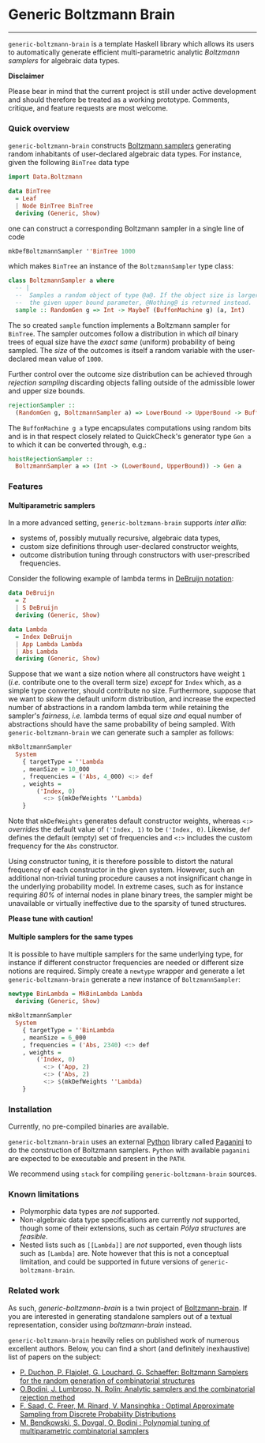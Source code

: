 # Generic Boltzmann Brain
-------------------------

`generic-boltzmann-brain` is a template Haskell library which allows its users
to automatically generate efficient multi-parametric analytic *Boltzmann
samplers* for algebraic data types.

**Disclaimer**

Please bear in mind that the current project is still under active development
and should therefore be treated as a working prototype. Comments, critique, and
feature requests are most welcome.

### Quick overview

`generic-boltzmann-brain` constructs [Boltzmann
samplers](https://en.wikipedia.org/wiki/Boltzmann_sampler) generating random
inhabitants of user-declared algebraic data types. For instance, given the
following `BinTree` data type

```hs
import Data.Boltzmann

data BinTree
  = Leaf
  | Node BinTree BinTree
  deriving (Generic, Show)
```

one can construct a corresponding Boltzmann sampler in a single line of code

``` hs
mkDefBoltzmannSampler ''BinTree 1000
```

which makes `BinTree` an instance of the `BoltzmannSampler` type class:

``` hs
class BoltzmannSampler a where
  -- |
  --  Samples a random object of type @a@. If the object size is larger than
  --  the given upper bound parameter, @Nothing@ is returned instead.
  sample :: RandomGen g => Int -> MaybeT (BuffonMachine g) (a, Int)
```

The so created `sample` function implements a Boltzmann sampler for `BinTree`.
The sampler outcomes follow a distribution in which *all* binary trees of equal
size have the *exact same* (uniform) probability of being sampled. The *size* of
the outcomes is itself a random variable with the user-declared mean value of
`1000`.

Further control over the outcome size distribution can be achieved through
*rejection sampling* discarding objects falling outside of the admissible lower
and upper size bounds.

``` hs
rejectionSampler ::
  (RandomGen g, BoltzmannSampler a) => LowerBound -> UpperBound -> BuffonMachine g a
```

The `BuffonMachine g a` type encapsulates computations using random bits and is
in that respect closely related to QuickCheck's generator type `Gen a` to which
it can be converted through, e.g.:

``` hs
hoistRejectionSampler ::
  BoltzmannSampler a => (Int -> (LowerBound, UpperBound)) -> Gen a
```

### Features

#### Multiparametric samplers

In a more advanced setting, `generic-boltzmann-brain` supports *inter allia*:
- systems of, possibly mutually recursive, algebraic data types,
- custom size definitions through user-declared constructor weights,
- outcome distribution tuning through constructors with user-prescribed frequencies.

Consider the following example of lambda terms in [DeBruijn notation](https://en.wikipedia.org/wiki/De_Bruijn_notation):

``` hs
data DeBruijn
  = Z
  | S DeBruijn
  deriving (Generic, Show)

data Lambda
  = Index DeBruijn
  | App Lambda Lambda
  | Abs Lambda
  deriving (Generic, Show)
```

Suppose that we want a size notion where all constructors have weight
`1` (*i.e.* contribute one to the overall term size) *except* for `Index` which,
as a simple type converter, should contribute no size. Furthermore, suppose that
we want to *skew* the default uniform distribution, and increase the expected number
of abstractions in a random lambda term while retaining the sampler's *fairness*, *i.e.*
lambda terms of equal size *and* equal number of abstractions should have the same
probability of being sampled. With `generic-boltzmann-brain` we can generate such
a sampler as follows:

``` hs
mkBoltzmannSampler
  System
    { targetType = ''Lambda
    , meanSize = 10_000
    , frequencies = ('Abs, 4_000) <:> def
    , weights =
        ('Index, 0)
          <:> $(mkDefWeights ''Lambda)
    }
```

Note that `mkDefWeights` generates default constructor weights, whereas `<:>`
*overrides* the default value of `('Index, 1)` to be `('Index, 0)`. Likewise,
`def` defines the default (empty) set of frequencies and `<:>` includes
the custom frequency for the `Abs` constructor.

Using constructor tuning, it is therefore possible to distort the natural
frequency of each constructor in the given system. However, such an additional
non-trivial tuning procedure causes a not insignificant change in the underlying
probability model. In extreme cases, such as for instance requiring *80%* of
internal nodes in plane binary trees, the sampler might be unavailable or
virtually ineffective due to the sparsity of tuned structures.

**Please tune with caution!**

#### Multiple samplers for the same types

It is possible to have multiple samplers for the same underlying type, for
instance if different constructor frequencies are needed or different size
notions are required. Simply create a `newtype` wrapper and generate a let
`generic-boltzmann-brain` generate a new instance of `BoltzmannSampler`:

``` hs
newtype BinLambda = MkBinLambda Lambda
  deriving (Generic, Show)

mkBoltzmannSampler
  System
    { targetType = ''BinLambda
    , meanSize = 6_000
    , frequencies = ('Abs, 2340) <:> def
    , weights =
        ('Index, 0)
          <:> ('App, 2)
          <:> ('Abs, 2)
          <:> $(mkDefWeights ''Lambda)
    }
```

### Installation
Currently, no pre-compiled binaries are available.

`generic-boltzmann-brain` uses an external [Python](https://www.python.org/) library
called [Paganini](https://github.com/maciej-bendkowski/paganini) to do the construction
of Boltzmann samplers. `Python` with available `paganini` are expected to be executable
and present in the `PATH`.

We recommend using `stack` for compiling `generic-boltzmann-brain` sources.

### Known limitations

- Polymorphic data types are *not* supported.
- Non-algebraic data type specifications are currently *not* supported, though
  some of their extensions, such as certain *Pólya structures* are *feasible*.
- Nested lists such as `[[Lambda]]` are *not* supported, even though lists such
  as `[Lambda]` are. Note however that this is not a conceptual limitation, and
  could be supported in future versions of `generic-boltzmann-brain`.

### Related work

As such, *generic-boltzmann-brain* is a twin project of
[Boltzmann-brain](https://github.com/maciej-bendkowski/boltzmann-brain). If you
are interested in generating standalone samplers out of a textual
representation, consider using *boltzmann-brain* instead.

`generic-boltzmann-brain` heavily relies on published work of numerous excellent
authors. Below, you can find a short (and definitely inexhaustive) list of
papers on the subject:

- [P. Duchon, P. Flajolet, G. Louchard. G. Schaeffer: Boltzmann Samplers for
   the random generation of combinatorial
structures](http://algo.inria.fr/flajolet/Publications/DuFlLoSc04.pdf)
- [O.Bodini, J. Lumbroso, N. Rolin: Analytic samplers and the combinatorial rejection method](https://dl.acm.org/citation.cfm?id=2790220&dl=ACM&coll=DL)
- [F. Saad, C. Freer, M. Rinard, V. Mansinghka : Optimal Approximate Sampling from Discrete Probability Distributions](https://arxiv.org/pdf/2001.04555.pdf)
- [M. Bendkowski, S. Dovgal, O. Bodini : Polynomial tuning of multiparametric combinatorial
samplers](https://epubs.siam.org/doi/10.1137/1.9781611975062.9)
